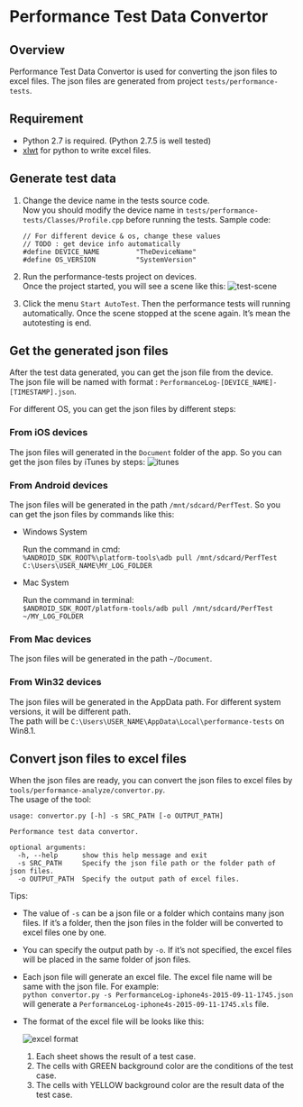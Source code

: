Performance Test Data Convertor
===============================

Overview
--------

Performance Test Data Convertor is used for converting the json files to excel files. The json files are generated from project `tests/performance-tests`.

Requirement
-----------

-   Python 2.7 is required. (Python 2.7.5 is well tested)
-   [xlwt](https://pypi.python.org/pypi/xlwt/) for python to write excel files.

Generate test data
------------------

1.  Change the device name in the tests source code.  
    Now you should modify the device name in `tests/performance-tests/Classes/Profile.cpp` before running the tests. Sample code:

        // For different device & os, change these values
        // TODO : get device info automatically
        #define DEVICE_NAME         "TheDeviceName"
        #define OS_VERSION          "SystemVersion"

2.  Run the performance-tests project on devices.  
    Once the project started, you will see a scene like this: ![test-scene](http://i60.tinypic.com/ou86bs.jpg)

3.  Click the menu `Start AutoTest`. Then the performance tests will running automatically. Once the scene stopped at the scene again. It’s mean the autotesting is end.

Get the generated json files
----------------------------

After the test data generated, you can get the json file from the device.  
The json file will be named with format : `PerformanceLog-[DEVICE_NAME]-[TIMESTAMP].json`.

For different OS, you can get the json files by different steps:

### From iOS devices

The json files will generated in the `Document` folder of the app. So you can get the json files by iTunes by steps: ![itunes](http://i60.tinypic.com/33z4r53.jpg)

### From Android devices

The json files will be generated in the path `/mnt/sdcard/PerfTest`. So you can get the json files by commands like this:

-   Windows System

    Run the command in cmd:  
    `%ANDROID_SDK_ROOT%\platform-tools\adb pull /mnt/sdcard/PerfTest C:\Users\USER_NAME\MY_LOG_FOLDER`

-   Mac System

    Run the command in terminal:  
    `$ANDROID_SDK_ROOT/platform-tools/adb pull /mnt/sdcard/PerfTest ~/MY_LOG_FOLDER`

### From Mac devices

The json files will be generated in the path `~/Document`.

### From Win32 devices

The json files will be generated in the AppData path. For different system versions, it will be different path.  
The path will be `C:\Users\USER_NAME\AppData\Local\performance-tests` on Win8.1.

Convert json files to excel files
---------------------------------

When the json files are ready, you can convert the json files to excel files by `tools/performance-analyze/convertor.py`.  
The usage of the tool:

    usage: convertor.py [-h] -s SRC_PATH [-o OUTPUT_PATH]

    Performance test data convertor.

    optional arguments:
      -h, --help      show this help message and exit
      -s SRC_PATH     Specify the json file path or the folder path of json files.
      -o OUTPUT_PATH  Specify the output path of excel files.

Tips:

-   The value of `-s` can be a json file or a folder which contains many json files. If it’s a folder, then the json files in the folder will be converted to excel files one by one.

-   You can specify the output path by `-o`. If it’s not specified, the excel files will be placed in the same folder of json files.

-   Each json file will generate an excel file. The excel file name will be same with the json file. For example:  
    `python convertor.py -s PerformanceLog-iphone4s-2015-09-11-1745.json` will generate a `PerformanceLog-iphone4s-2015-09-11-1745.xls` file.

-   The format of the excel file will be looks like this:

    ![excel format](http://i57.tinypic.com/wvx500.jpg)

    1.  Each sheet shows the result of a test case.
    2.  The cells with GREEN background color are the conditions of the test case.
    3.  The cells with YELLOW background color are the result data of the test case.

